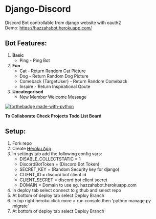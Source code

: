 # Django-Discord 
Discord Bot controllable from django website with oauth2   
Demo: https://hazzahsbot.herokuapp.com/

## **Bot Features:**
1.  **Basic**
  	* Ping - Ping Bot
2.  **Fun**
  	* Cat - Return Random Cat Picture
  	* Dog - Return Random Dog Picture
  	* Comeback {TargetUser} - Return Random Comeback
  	* Inspire - Return Inspirational Qoute
3.  **Uncategorised**
  	* New Member Welcome Message

[![forthebadge made-with-python](http://ForTheBadge.com/images/badges/made-with-python.svg)](https://www.python.org/)

**To Collaborate Check Projects Todo List Board**


## Setup:
1. Fork repo
1. Create [Heroku App](https://www.heroku.com/)
1. In settings tab add the following config vars:
	* DISABLE_COLLECTSTATIC = 1
	* DiscordBotToken = (Discord Bot Token)
	* SECRET_KEY = (Random Security key for django)
	* CLIENT_ID = discord bot client id
	* CLIENT_SECRET = discord bot client secret
	* DOMAIN = Domain to use eg. hazzahsbot.herokuapp.com
1. In deploy tab select connect to github and select repo
1. At bottom of deploy tab select Deploy Branch
1. In top right heroku click more > run console then 'python manage.py migrate'
1. At bottom of deploy tab select Deploy Branch
